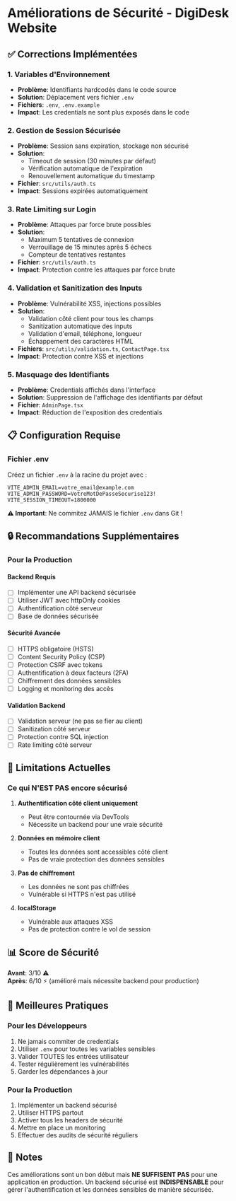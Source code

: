 # Améliorations de Sécurité - DigiDesk Website

## ✅ Corrections Implémentées

### 1. Variables d'Environnement
- **Problème**: Identifiants hardcodés dans le code source
- **Solution**: Déplacement vers fichier `.env`
- **Fichiers**: `.env`, `.env.example`
- **Impact**: Les credentials ne sont plus exposés dans le code

### 2. Gestion de Session Sécurisée
- **Problème**: Session sans expiration, stockage non sécurisé
- **Solution**: 
  - Timeout de session (30 minutes par défaut)
  - Vérification automatique de l'expiration
  - Renouvellement automatique du timestamp
- **Fichier**: `src/utils/auth.ts`
- **Impact**: Sessions expirées automatiquement

### 3. Rate Limiting sur Login
- **Problème**: Attaques par force brute possibles
- **Solution**:
  - Maximum 5 tentatives de connexion
  - Verrouillage de 15 minutes après 5 échecs
  - Compteur de tentatives restantes
- **Fichier**: `src/utils/auth.ts`
- **Impact**: Protection contre les attaques par force brute

### 4. Validation et Sanitization des Inputs
- **Problème**: Vulnérabilité XSS, injections possibles
- **Solution**:
  - Validation côté client pour tous les champs
  - Sanitization automatique des inputs
  - Validation d'email, téléphone, longueur
  - Échappement des caractères HTML
- **Fichiers**: `src/utils/validation.ts`, `ContactPage.tsx`
- **Impact**: Protection contre XSS et injections

### 5. Masquage des Identifiants
- **Problème**: Credentials affichés dans l'interface
- **Solution**: Suppression de l'affichage des identifiants par défaut
- **Fichier**: `AdminPage.tsx`
- **Impact**: Réduction de l'exposition des credentials

## 📋 Configuration Requise

### Fichier .env
Créez un fichier `.env` à la racine du projet avec :
```env
VITE_ADMIN_EMAIL=votre_email@example.com
VITE_ADMIN_PASSWORD=VotreMotDePasseSecurise123!
VITE_SESSION_TIMEOUT=1800000
```

**⚠️ Important**: Ne commitez JAMAIS le fichier `.env` dans Git !

## 🔒 Recommandations Supplémentaires

### Pour la Production

#### Backend Requis
- [ ] Implémenter une API backend sécurisée
- [ ] Utiliser JWT avec httpOnly cookies
- [ ] Authentification côté serveur
- [ ] Base de données sécurisée

#### Sécurité Avancée
- [ ] HTTPS obligatoire (HSTS)
- [ ] Content Security Policy (CSP)
- [ ] Protection CSRF avec tokens
- [ ] Authentification à deux facteurs (2FA)
- [ ] Chiffrement des données sensibles
- [ ] Logging et monitoring des accès

#### Validation Backend
- [ ] Validation serveur (ne pas se fier au client)
- [ ] Sanitization côté serveur
- [ ] Protection contre SQL injection
- [ ] Rate limiting côté serveur

## 🚨 Limitations Actuelles

### Ce qui N'EST PAS encore sécurisé
1. **Authentification côté client uniquement**
   - Peut être contournée via DevTools
   - Nécessite un backend pour une vraie sécurité

2. **Données en mémoire client**
   - Toutes les données sont accessibles côté client
   - Pas de vraie protection des données sensibles

3. **Pas de chiffrement**
   - Les données ne sont pas chiffrées
   - Vulnérable si HTTPS n'est pas utilisé

4. **localStorage**
   - Vulnérable aux attaques XSS
   - Pas de protection contre le vol de session

## 📊 Score de Sécurité

**Avant**: 3/10 ⚠️  
**Après**: 6/10 ⚡ (amélioré mais nécessite backend pour production)

## 🔐 Meilleures Pratiques

### Pour les Développeurs
1. Ne jamais commiter de credentials
2. Utiliser `.env` pour toutes les variables sensibles
3. Valider TOUTES les entrées utilisateur
4. Tester régulièrement les vulnérabilités
5. Garder les dépendances à jour

### Pour la Production
1. Implémenter un backend sécurisé
2. Utiliser HTTPS partout
3. Activer tous les headers de sécurité
4. Mettre en place un monitoring
5. Effectuer des audits de sécurité réguliers

## 📝 Notes

Ces améliorations sont un bon début mais **NE SUFFISENT PAS** pour une application en production. Un backend sécurisé est **INDISPENSABLE** pour gérer l'authentification et les données sensibles de manière sécurisée.
